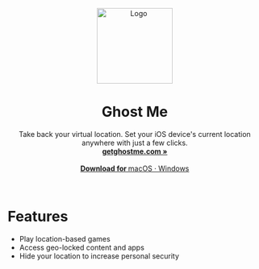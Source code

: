 <p align="center">
  <a href="#">
    
  </a>
  <p align="center">
   <img width="150" height="150" src="https://pbs.twimg.com/profile_images/1548477046392705027/Sg9DOhYd_400x400.jpg" alt="Logo">
  </p>
  <h1 align="center"><b>Ghost Me</b></h1>
  <p align="center">
Take back your virtual location. Set your iOS device's current location anywhere with just a few clicks.
    <br />
    <a href="https://getghostme.com"><strong>getghostme.com »</strong></a>
    <br />
    <br />
    <a href="https://github.com/Ghost-Me/GhostMe/releases" target="_blank">
    <b>Download for </b>
    macOS
    ·
    Windows
    <br />
    </a>
  </p>
</p>
<br/>
</p>

# Features
- Play location-based games
- Access geo-locked content and apps
- Hide your location to increase personal security
